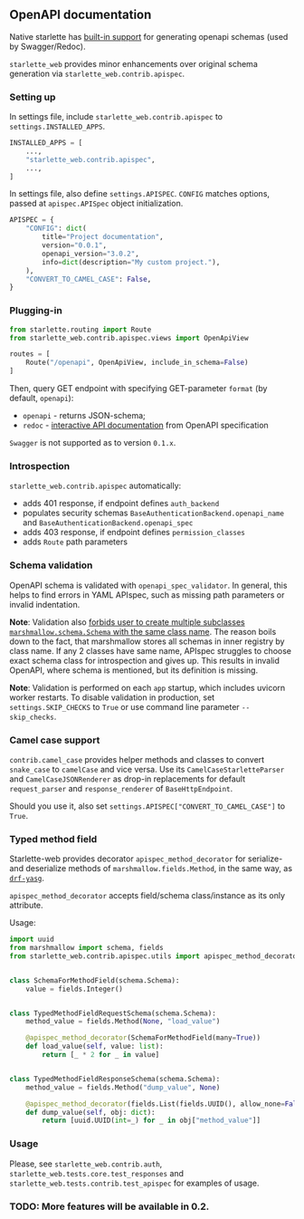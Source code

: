 ## OpenAPI documentation

Native starlette has [built-in support](https://www.starlette.io/schemas/) 
for generating openapi schemas (used by Swagger/Redoc).

`starlette_web` provides minor enhancements over original schema generation via `starlette_web.contrib.apispec`.

### Setting up

In settings file, include `starlette_web.contrib.apispec` to `settings.INSTALLED_APPS`.

```python
INSTALLED_APPS = [
    ...,
    "starlette_web.contrib.apispec",
    ...,
]
```

In settings file, also define `settings.APISPEC`. 
`CONFIG` matches options, passed at `apispec.APISpec` object initialization.

```python
APISPEC = {
    "CONFIG": dict(
        title="Project documentation",
        version="0.0.1",
        openapi_version="3.0.2",
        info=dict(description="My custom project."),
    ),
    "CONVERT_TO_CAMEL_CASE": False,
}
```

### Plugging-in

```python
from starlette.routing import Route
from starlette_web.contrib.apispec.views import OpenApiView

routes = [
    Route("/openapi", OpenApiView, include_in_schema=False)
]
```

Then, query GET endpoint with specifying GET-parameter `format` (by default, `openapi`):

- `openapi` - returns JSON-schema;
- `redoc` - [interactive API documentation](https://github.com/Redocly/redoc) from OpenAPI specification

`Swagger` is not supported as to version `0.1.x`.

### Introspection

`starlette_web.contrib.apispec` automatically:
- adds 401 response, if endpoint defines `auth_backend`
- populates security schemas `BaseAuthenticationBackend.openapi_name` and `BaseAuthenticationBackend.openapi_spec`
- adds 403 response, if endpoint defines `permission_classes`
- adds `Route` path parameters

### Schema validation

OpenAPI schema is validated with `openapi_spec_validator`. 
In general, this helps to find errors in YAML APIspec, 
such as missing path parameters or invalid indentation.

**Note**: Validation also <u>forbids user to create multiple subclasses `marshmallow.schema.Schema`
with the same class name</u>. The reason boils down to the fact, that marshmallow stores all schemas in
inner registry by class name. If any 2 classes have same name, APIspec struggles to choose exact
schema class for introspection and gives up. This results in invalid OpenAPI, where schema is mentioned,
but its definition is missing.

**Note**: Validation is performed on each `app` startup, which includes uvicorn worker restarts.
To disable validation in production, set `settings.SKIP_CHECKS` to `True` 
or use command line parameter `--skip_checks`.

### Camel case support

`contrib.camel_case` provides helper methods and classes to convert `snake_case` to `camelCase` and vice versa.
Use its `CamelCaseStarletteParser` and `CamelCaseJSONRenderer` as drop-in replacements for default 
`request_parser` and `response_renderer` of `BaseHttpEndpoint`.

Should you use it, also set `settings.APISPEC["CONVERT_TO_CAMEL_CASE"]` to `True`.

### Typed method field

Starlette-web provides decorator `apispec_method_decorator` for serialize- and deserialize methods of `marshmallow.fields.Method`,
in the same way, as [`drf-yasg`](https://drf-yasg.readthedocs.io/en/stable/custom_spec.html#support-for-serializermethodfield).

`apispec_method_decorator` accepts field/schema class/instance as its only attribute.

Usage:
```python
import uuid
from marshmallow import schema, fields
from starlette_web.contrib.apispec.utils import apispec_method_decorator


class SchemaForMethodField(schema.Schema):
    value = fields.Integer()


class TypedMethodFieldRequestSchema(schema.Schema):
    method_value = fields.Method(None, "load_value")

    @apispec_method_decorator(SchemaForMethodField(many=True))
    def load_value(self, value: list):
        return [_ * 2 for _ in value]


class TypedMethodFieldResponseSchema(schema.Schema):
    method_value = fields.Method("dump_value", None)

    @apispec_method_decorator(fields.List(fields.UUID(), allow_none=False, required=True))
    def dump_value(self, obj: dict):
        return [uuid.UUID(int=_) for _ in obj["method_value"]]
```

### Usage

Please, see `starlette_web.contrib.auth`, 
`starlette_web.tests.core.test_responses` and 
`starlette_web.tests.contrib.test_apispec` for examples of usage.

### TODO: More features will be available in 0.2.

